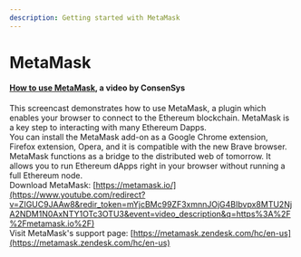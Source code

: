 ```yaml
---
description: Getting started with MetaMask
---
```


# MetaMask

#### [How to use MetaMask](https://www.youtube.com/watch?v=ZIGUC9JAAw8), a video by ConsenSys

This screencast demonstrates how to use MetaMask, a plugin which enables your browser to connect to the Ethereum blockchain. MetaMask is a key step to interacting with many Ethereum Dapps.   
You can install the MetaMask add-on as a Google Chrome extension, Firefox extension, Opera, and it is compatible with the new Brave browser.   
MetaMask functions as a bridge to the distributed web of tomorrow. It allows you to run Ethereum dApps right in your browser without running a full Ethereum node.   
Download MetaMask: [https://metamask.io/](https://www.youtube.com/redirect?v=ZIGUC9JAAw8&redir_token=mYjcBMc99ZF3xmnnJOjG4BIbvpx8MTU2NjA2NDM1N0AxNTY1OTc3OTU3&event=video_description&q=https%3A%2F%2Fmetamask.io%2F)  
Visit MetaMask's support page: [https://metamask.zendesk.com/hc/en-us](https://metamask.zendesk.com/hc/en-us)

